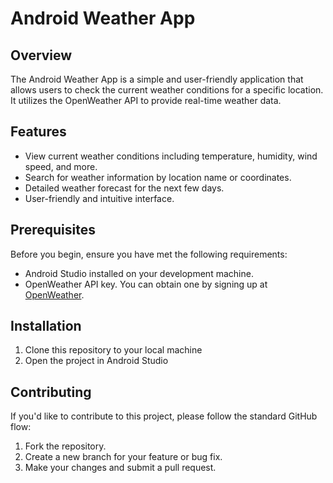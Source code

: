 # Android Weather App

## Overview

The Android Weather App is a simple and user-friendly application that allows users to check the current weather conditions for a specific location. It utilizes the OpenWeather API to provide real-time weather data.

## Features

- View current weather conditions including temperature, humidity, wind speed, and more.
- Search for weather information by location name or coordinates.
- Detailed weather forecast for the next few days.
- User-friendly and intuitive interface.

## Prerequisites

Before you begin, ensure you have met the following requirements:

- Android Studio installed on your development machine.
- OpenWeather API key. You can obtain one by signing up at [OpenWeather](https://openweathermap.org/).

## Installation

1. Clone this repository to your local machine
2. Open the project in Android Studio

## Contributing

If you'd like to contribute to this project, please follow the standard GitHub flow:

1. Fork the repository.
2. Create a new branch for your feature or bug fix.
3. Make your changes and submit a pull request.
